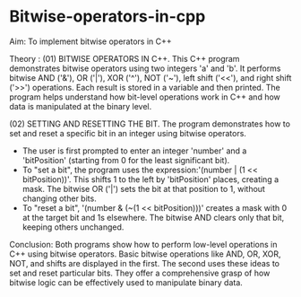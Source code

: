 # Bitwise-operators-in-cpp
Aim: To implement bitwise operators in C++

Theory :
(01) BITWISE OPERATORS IN C++. 
This C++ program demonstrates bitwise operators using two integers 'a' and 'b'. It performs bitwise AND ('&'), OR ('|'), XOR ('^'), NOT ('~'), left shift ('<<'), and right shift ('>>') operations. Each result is stored in a variable and then printed. The program helps understand how bit-level operations work in C++ and how data is manipulated at the binary level.

(02) SETTING AND RESETTING THE BIT.
The program demonstrates how to set and reset a specific bit in an integer using bitwise operators.
- The user is first prompted to enter an integer 'number' and a 'bitPosition' (starting from 0 for the least significant bit).
- To "set a bit", the program uses the expression:'(number | (1 << bitPosition))'. This shifts 1 to the left by 'bitPosition' places, creating a mask. The bitwise OR ('|') sets the bit at that position to 1, without changing other bits.
- To "reset a bit", '(number & (~(1 << bitPosition)))' creates a mask with 0 at the target bit and 1s elsewhere. The bitwise AND clears only that bit, keeping others unchanged.

Conclusion: Both programs show how to perform low-level operations in C++ using bitwise operators. Basic bitwise operations like AND, OR, XOR, NOT, and shifts are displayed in the first. The second uses these ideas to set and reset particular bits. They offer a comprehensive grasp of how bitwise logic can be effectively used to manipulate binary data.
